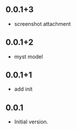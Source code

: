 ## 0.0.1+3

- screenshot attachment

## 0.0.1+2

- myst model

## 0.0.1+1

- add init


## 0.0.1

- Initial version.
